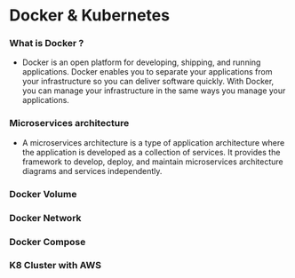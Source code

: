 # Docker & Kubernetes


### What is Docker ? 

- Docker is an open platform for developing, shipping, and running applications. Docker enables you to separate your applications from your infrastructure so you can deliver software quickly. With Docker, you can manage your infrastructure in the same ways you manage your applications.


### Microservices architecture 

- A microservices architecture is a type of application architecture where the application is developed as a collection of services. It provides the framework to develop, deploy, and maintain microservices architecture diagrams and services independently.




### Docker Volume

### Docker Network 

### Docker Compose

### K8 Cluster with AWS